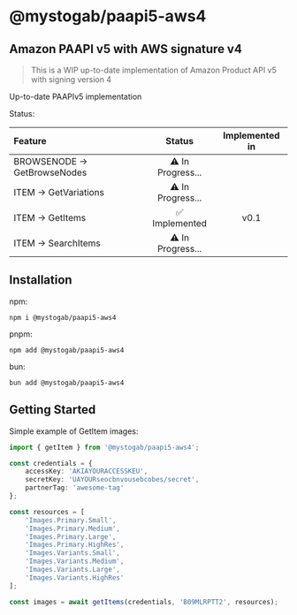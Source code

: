 # @mystogab/paapi5-aws4
## Amazon PAAPI v5 with AWS signature v4

> This is a WIP up-to-date implementation of Amazon Product API v5 with signing version 4

Up-to-date PAAPIv5 implementation

Status:

| Feature                      |             Status             | Implemented in |
| :--------------------------- | :----------------------------: | :------------: |
| BROWSENODE -> GetBrowseNodes | :warning: In Progress...       |                |
| ITEM -> GetVariations        | :warning: In Progress...       |                |
| ITEM -> GetItems             | :white_check_mark: Implemented |      v0.1      |
| ITEM -> SearchItems          | :warning: In Progress...       |                |


## Installation

npm:
```shell
npm i @mystogab/paapi5-aws4
```
pnpm:
```shell
npm add @mystogab/paapi5-aws4
```
bun:
```shell
bun add @mystogab/paapi5-aws4
```

## Getting Started
Simple example of GetItem images:
```typescript
import { getItem } from '@mystogab/paapi5-aws4';

const credentials = {
    accessKey: 'AKIAYOURACCESSKEU',
    secretKey: 'UAYOURseocbnvousebcobes/secret',
    partnerTag: 'awesome-tag'
};

const resources = [
    'Images.Primary.Small',
    'Images.Primary.Medium',
    'Images.Primary.Large',
    'Images.Primary.HighRes',
    'Images.Variants.Small',
    'Images.Variants.Medium',
    'Images.Variants.Large',
    'Images.Variants.HighRes'
];

const images = await getItems(credentials, 'B09MLRPTT2', resources);

```

